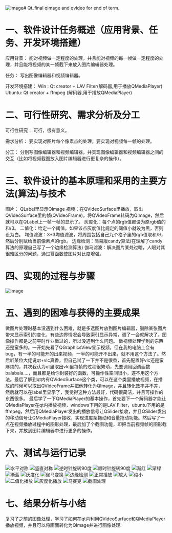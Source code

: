 ![image](https://github.com/zholofmeister/Qt_final/assets/49775592/97f8b2c0-9996-4c18-b49d-f971ca4cb172)# Qt_final
qimage and qvideo for end of term.

# 一、软件设计任务概述（应用背景、任务、开发环境搭建）
应用背景：
能对视频做一定程度的处理，并且能对视频的每一帧做一定程度的处理，并且能将视频的某一帧截下来放入图片编辑器处理。

任务：
写出图像编辑器和视频编辑器。

开发环境搭建：
Win :    Qt creator + LAV Filter(解码器,用于播放QMediaPlayer)
Ubuntu:  Qt creator + ffmpeg   (解码器,用于播放QMediaPlayer)

# 二、可行性研究、需求分析及分工
可行性研究：
可行，很有意义。

需求分析：
要实现对图片每个像素点的处理，要实现对视频每一帧的处理。

分工：
分别写图像编辑器和视频编辑器，并实现图像编辑器和视频编辑器之间的交互（比如将视频截图放入图片编辑器进行更复杂的操作）。

# 三、软件设计的基本原理和采用的主要方法(算法)与技术
图片： QLabel里显示QImage
视频：在QVideoSurface里播放，取出QVideoSurface里的帧(QVideoFrame)，将QVideoFrame转码为QImage，然后就可以在QLabel上一帧一帧的显示了。
灰度化：每个点的rgb值都设为原rgb值的和/3。
二值化：给定一个阈值，如果该点灰度值比规定的阈值小就设为黑，否则设为白。
均值滤波：3*3均值滤波，将周围包括自己九个格子里的rgb值取和/9，然后分别赋给当前像素点的rgb。
边缘检测：简易版candy算法(在理解了candy算法的原理自己写了一个边缘检测算法)
伽马滤波：解决图片某处过暗，人眼对其很难区分的问题，通过幂函数使图片对比度增强。

# 四、实现的过程与步骤
![image](https://github.com/zholofmeister/Qt_final/assets/49775592/13e9e709-a148-438d-ac9b-d3c94f166a45)

# 五、遇到的困难与获得的主要成果
做图片处理时基本没遇到什么困难，就是多选图片放到图片编辑器，删除某张图片带来显示索引的变化，有些边界情况会导致索引显示异常，调了一会就解决了。图像操作都是之前平时作业做过的，所以没遇到什么问题。
做视频处理学到的东西还是蛮多的。一开始先看了QGraphicsView显示视频，但在我的电脑上会有bug，有一半的可能开的出来视频，一半的可能开不出来，就不用这个方法了。然后听某位大佬说qt+vlc真香，但自己试了一下并不是很香，首先配置好vlc还是蛮麻烦的，其次我认为qt里取出vlc里每帧的过程很繁琐，先要调用回调函数balabala....，而且都是给你封装好的函数，可操作性空间很小，遂不用这个方法。最后了解到qt内有QVideoSurface这个类，可以在这个类里播放视频，在播放的时候可以取出QVideoFrame并把他转化为QImage，并且转化效率并不差，然后就可以在label里显示了，我觉得这种方法最好，代码很简洁，并且可操作的东西很多。
最后学了一下QMediaPlayer的基本操作，首先要下一个解码器才能让QMediaPlayer在qt内播放视频，windows下用的是LAV Filter，ubuntu下用的是ffmpeg，然后用QMediaPlayer发出的播放信号让QSlider接收，并且QSilder发出的移动信号让QMediaPlayer接收，实现进度条拖动和音量拖动功能。然后写了一点在视频播放过程中的图形处理，最后加了个截图功能，即把当前视频帧的图形截下来，并放到图片编辑器中进行更多的操作。

# 六、测试与运行记录
![水平对称](https://github.com/zholofmeister/Qt_final/assets/49775592/4f91496e-35aa-4292-bc19-1e5831696d6a)
![竖直对称](https://github.com/zholofmeister/Qt_final/assets/49775592/e19a7a06-7b3c-47fb-957f-e4263c1ba42e)
![逆时针旋转90度](https://github.com/zholofmeister/Qt_final/assets/49775592/240e1c35-a58f-4110-a241-0c642503c85f)
![顺时针旋转90度](https://github.com/zholofmeister/Qt_final/assets/49775592/69fadaef-66a8-49d0-87bd-0359315d609b)
![渐红](https://github.com/zholofmeister/Qt_final/assets/49775592/db1275ea-1a90-4c01-9ea2-fa0820486025)
![渐绿](https://github.com/zholofmeister/Qt_final/assets/49775592/bd713700-ce25-4ee4-b0b7-ae00ab32c0b6)
![渐蓝](https://github.com/zholofmeister/Qt_final/assets/49775592/ec3789d1-a4d5-4245-aee5-0a8e1a056100)
![灰度化](https://github.com/zholofmeister/Qt_final/assets/49775592/f2d8fa54-128c-4730-9870-06772a9b206c)
![伽马变换](https://github.com/zholofmeister/Qt_final/assets/49775592/49c0fad9-1a54-4fdc-bc73-7fe5885d143a)
![边缘检测](https://github.com/zholofmeister/Qt_final/assets/49775592/db1d32a8-de2f-4bce-93c8-5e2f2bda276f)
![正常播放](https://github.com/zholofmeister/Qt_final/assets/49775592/9f24d21a-1897-48ff-b8d1-5c818541be94)
![放大](https://github.com/zholofmeister/Qt_final/assets/49775592/d14813bc-2a6d-4167-a534-9e9124db64eb)
![缩小](https://github.com/zholofmeister/Qt_final/assets/49775592/aac5121f-f30f-4a57-9e16-e99604a135da)
![二值化播放](https://github.com/zholofmeister/Qt_final/assets/49775592/f1a42a56-d890-41c4-9390-8da40229726b)
![灰度化播放](https://github.com/zholofmeister/Qt_final/assets/49775592/855bc023-5c87-476f-8c91-8b3c1740ca9f)
![马赛克](https://github.com/zholofmeister/Qt_final/assets/49775592/eb215654-6d0e-4a90-ae1f-99bb33f44108)
![截图处理](https://github.com/zholofmeister/Qt_final/assets/49775592/26df0ecf-8fc7-444e-ac98-4d6040cf6d8c)

# 七、结果分析与小结
复习了之前的图像处理，学习了如何在qt内利用QVideoSurface和QMediaPlayer播放视频，并且可以将画面转化为QImage并进行图像处理.




